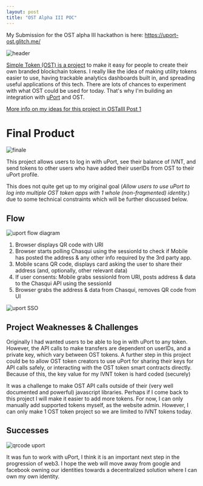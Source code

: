 ```yaml
---
layout: post
title: "OST Alpha III POC"
---
```


My Submission for the OST alpha III hackathon is here: https://uport-ost.glitch.me/

![header](https://i.imgur.com/xyUlWlM.png)

[Simple Token (OST) is a project](https://ost.com/) to make it easy for people to create their own branded blockchain tokens.  I really like the idea of making utility tokens easier to use, having trackable analytics dashboards built in, and spreading useful applications of this tech.  There are lots of chances to experiment with what OST could be used for today.  That's why I'm building an integration with [uPort](https://www.uport.me/) and OST.

[More info on my ideas for this project in OSTaIII Post 1](2018-07-21-Own-your-own-identity-plus-OST.md)

# Final Product

![finale](https://i.imgur.com/P3SwX9O.png)

This project allows users to log in with uPort, see their balance of IVNT, and send tokens to other users who have added their userIDs from OST to their uPort profile.

This does not quite get up to my original goal (*Allow users to use uPort to log into multiple OST token apps with 1 whole (non-fragmented) identity.*) due to some technical constraints which will be further discussed below.

## Flow

![uport flow diagram](https://developer.uport.me/diag1a-fcb6d01dc49e48c491272ac0ea4fca0f.svg)
1. Browser displays QR code with URI
2. Browser starts polling Chasqui using the sessionId to check if Mobile has posted the address & any other info required by the 3rd party app.
3. Mobile scans QR code, displays card asking the user to share their address (and, optionally, other relevant data)
4. If user consents: Mobile grabs sessionId from URI, posts address & data to the Chasqui API using the sessionId
5. Browser grabs the address & data from Chasqui, removes QR code from UI

![uport SSO](https://i.imgur.com/HNOkNBl.png)


## Project Weaknesses & Challenges

Originally I had wanted users to be able to log in with uPort to any token.  However, the API calls to make transfers are dependent on userIDs, and a private key, which vary between OST tokens.  A further step in this project could be to allow OST token creators to use uPort for sharing their keys for API calls safely, or interacting with the OST token smart contracts directly. Because of this, the key value for my IVNT token is hard coded (securely)

It was a challenge to make OST API calls outside of their (very well documented and powerful) javascript libraries.  Perhaps if I come back to this project I will make it easier to add more tokens.  For now, I can only manually add supported tokens myself, as the website admin.  However, I can only make 1 OST token project so we are limited to IVNT tokens today.

## Successes

![qrcode uport](https://i.imgur.com/yy8aiC6.png)

It was fun to work with uPort, I think it is an important next step in the progression of web3.  I hope the web will move away from google and facebook owning our identities towards a decentralized solution where I can own my own identity.
